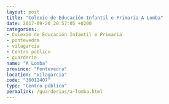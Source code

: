```yaml
---
layout: post
title: "Colexio de Educación Infantil e Primaria A Lomba"
date: 2017-09-20 20:57:05 +0200
categories:
- Colexio de Educación Infantil e Primaria
- pontevedra
- vilagarcia
- Centro público
- guarderia
name: "A Lomba"
province: "Pontevedra"
location: "Vilagarcia"
code: "36012407"
type: "Centro público"
permalink: /guarderias/a-lomba.html
---
```

